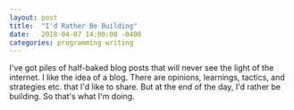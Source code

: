 ```yaml
---
layout: post
title:  "I'd Rather Be Building"
date:   2018-04-07 14:00:00 -0400
categories: programming writing
---
```


I've got piles of half-baked blog posts that will never see the light of the internet. I like the idea of a blog. There are opinions, learnings, tactics, and strategies etc. that I'd like to share. But at the end of the day, I'd rather be building. So that's what I'm doing.
